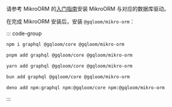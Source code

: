 请参考 MikroORM 的[入门指南](https://mikro-orm.io/docs/quick-start)安装 MikroORM 与对应的数据库驱动。

在完成 MikroORM 安装后，安装 `@gqloom/mikro-orm`：

::: code-group
```sh [npm]
npm i graphql @gqloom/core @gqloom/mikro-orm
```
```sh [pnpm]
pnpm add graphql @gqloom/core @gqloom/mikro-orm
```
```sh [yarn]
yarn add graphql @gqloom/core @gqloom/mikro-orm
```
```sh [bun]
bun add graphql @gqloom/core @gqloom/mikro-orm
```
```sh [deno]
deno add npm:graphql npm:@gqloom/core npm:@gqloom/mikro-orm
```
:::